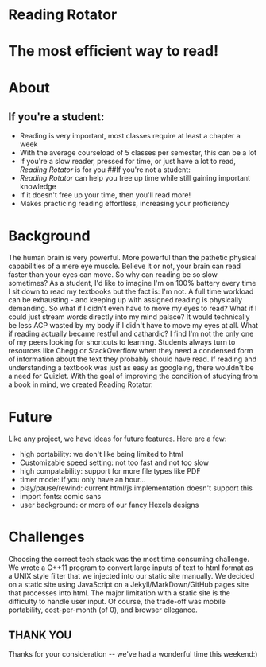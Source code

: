# Reading Rotator
# **The most efficient way to read!**

# About
## If you're a student:
- Reading is very important, most classes require at least a chapter a week
- With the average courseload of 5 classes per semester, this can be a lot
- If you're a slow reader, pressed for time, or just have a lot to read, *Reading Rotator* is for you
##If you're not a student:
- *Reading Rotator* can help you free up time while still gaining important knowledge
- If it doesn't free up your time, then you'll read more!
- Makes practicing reading effortless, increasing your proficiency

# Background
  The human brain is very powerful. More powerful than the pathetic physical capabilities of a mere eye muscle. Believe it or not, your brain can read faster than your eyes can move. So why can reading be so slow sometimes? As a student, I'd like to imagine I'm on 100% battery every time I sit down to read my textbooks but the fact is: I'm not. A full time workload can be exhausting - and keeping up with assigned reading is physically demanding. So what if I didn't even have to move my eyes to read? What if I could just stream words directly into my mind palace? It would technically be less ACP wasted by my body if I didn't have to move my eyes at all. What if reading actually became restful and cathardic? 
  I find I'm not the only one of my peers looking for shortcuts to learning. Students always turn to resources like Chegg or StackOverflow when they need a condensed form of information about the text they probably should have read. If reading and understanding a textbook was just as easy as googleing, there wouldn't be a need for Quizlet. With the goal of improving the condition of studying from a book in mind, we created Reading Rotator.
  
# Future
  Like any project, we have ideas for future features. Here are a few:
  - high portability: we don't like being limited to html
  - Customizable speed setting: not too fast and not too slow
  - high compatability: support for more file types like PDF
  - timer mode: if you only have an hour...
  - play/pause/rewind: current html/js implementation doesn't support this
  - import fonts: comic sans
  - user background: or more of our fancy Hexels designs
# Challenges
  Choosing the correct tech stack was the most time consuming challenge. We wrote a C++11 program to convert large inputs of text to html format as a UNIX style filter that we injected into our static site manually. We decided on a static site using JavaScript on a Jekyll/MarkDown/GitHub pages site that processes into html. The major limitation with a static site is the difficulty to handle user input. Of course, the trade-off was mobile portability, cost-per-month (of 0), and browser ellegance. 
  
  ## THANK YOU
  Thanks for your consideration -- we've had a wonderful time this weekend:)
